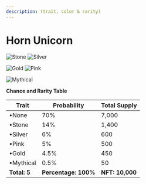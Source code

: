 ```yaml
---
description: (trait, color & rarity)
---
```


# Horn Unicorn

![Stone](https://storage.googleapis.com/poninis/Traits/7-horn/HornStone.png) ![Silver](https://storage.googleapis.com/poninis/Traits/7-horn/HornSilver.png)

![Gold](https://storage.googleapis.com/poninis/Traits/7-horn/HornPink.png) ![Pink](https://storage.googleapis.com/poninis/Traits/7-horn/HornGold.png)

![Mythical](https://storage.googleapis.com/poninis/Traits/7-horn/HornMytical.png)

**Chance and Rarity Table**

| Trait        | Probability          | Total Supply    |
| ------------ | -------------------- | --------------- |
| •None        | 70%                  | 7,000           |
| •Stone       | 14%                  | 1,400           |
| •Silver      | 6%                   | 600             |
| •Pink        | 5%                   | 500             |
| •Gold        | 4.5%                 | 450             |
| •Mythical    | 0.5%                 | 50              |
| **Total: 5** | **Percentage: 100%** | **NFT: 10,000** |
